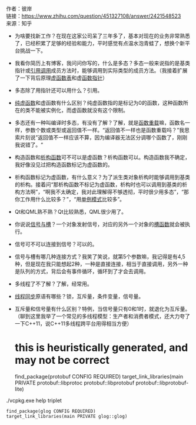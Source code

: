 作者：彼岸  
链接：https://www.zhihu.com/question/451327108/answer/2421548523  
来源：知乎  
-   为啥要找新工作？在现在这家公司呆了三年多了，基本对现在的业务非常熟悉了，已经积累了足够的经验和能力，平时感觉有点温水泡青蛙了，想换个新平台挑战一下。
-   我看你简历上有博客，我问问你写的，什么是多态？多态一般来说指的是基类指针或[引用调用](https://www.zhihu.com/search?q=%E5%BC%95%E7%94%A8%E8%B0%83%E7%94%A8&search_source=Entity&hybrid_search_source=Entity&hybrid_search_extra=%7B%22sourceType%22%3A%22answer%22%2C%22sourceId%22%3A2421548523%7D)成员方法时，能够调用到实际类型的成员方法。（我接着扩展了一下背后原理[虚函数表](https://www.zhihu.com/search?q=%E8%99%9A%E5%87%BD%E6%95%B0%E8%A1%A8&search_source=Entity&hybrid_search_source=Entity&hybrid_search_extra=%7B%22sourceType%22%3A%22answer%22%2C%22sourceId%22%3A2421548523%7D)和虚[函数指针](https://www.zhihu.com/search?q=%E5%87%BD%E6%95%B0%E6%8C%87%E9%92%88&search_source=Entity&hybrid_search_source=Entity&hybrid_search_extra=%7B%22sourceType%22%3A%22answer%22%2C%22sourceId%22%3A2421548523%7D)）
-   多态除了用指针还可以用什么？引用。
-   [纯虚函数](https://www.zhihu.com/search?q=%E7%BA%AF%E8%99%9A%E5%87%BD%E6%95%B0&search_source=Entity&hybrid_search_source=Entity&hybrid_search_extra=%7B%22sourceType%22%3A%22answer%22%2C%22sourceId%22%3A2421548523%7D)和虚函数有什么区别？纯虚函数指的是标记为0的函数，这种函数所在的类不能被实例化，而虚函数就没有这个限制。
-   多态还有一种叫编译时多态，有没有了解？了解，就是[函数重载](https://www.zhihu.com/search?q=%E5%87%BD%E6%95%B0%E9%87%8D%E8%BD%BD&search_source=Entity&hybrid_search_source=Entity&hybrid_search_extra=%7B%22sourceType%22%3A%22answer%22%2C%22sourceId%22%3A2421548523%7D)嘛，函数名一样，参数个数或类型或返回值不一样。“返回值不一样也是函数重载吗？”我思索片刻说”返回值不一样应该不算，因为编译器无法区分调哪个函数了，刚刚我说错了。“
-   构造函数和[析构函数](https://www.zhihu.com/search?q=%E6%9E%90%E6%9E%84%E5%87%BD%E6%95%B0&search_source=Entity&hybrid_search_source=Entity&hybrid_search_extra=%7B%22sourceType%22%3A%22answer%22%2C%22sourceId%22%3A2421548523%7D)可不可以是虚函数？析构函数可以。构造函数我不确定，我好像没见过把构造函数标记为虚函数的。
-   析构函数标记为虚函数，有什么意义？为了派生类对象析构时能够调用到基类的析构。接着问“那析构函数不标记为虚函数，析构时也可以调用到基类的析构方法啊”，“啊我不太确定，我对此理解得不够透彻，平时很少用多态”，“那你工作用什么比较多？”，“用[单例模式](https://www.zhihu.com/search?q=%E5%8D%95%E4%BE%8B%E6%A8%A1%E5%BC%8F&search_source=Entity&hybrid_search_source=Entity&hybrid_search_extra=%7B%22sourceType%22%3A%22answer%22%2C%22sourceId%22%3A2421548523%7D)比较多”。
-   Qt和QML熟不熟？Qt比较熟悉，QML很少用了。
-   你说说[信号与槽](https://www.zhihu.com/search?q=%E4%BF%A1%E5%8F%B7%E4%B8%8E%E6%A7%BD&search_source=Entity&hybrid_search_source=Entity&hybrid_search_extra=%7B%22sourceType%22%3A%22answer%22%2C%22sourceId%22%3A2421548523%7D)？一个对象发射信号，对应的另外一个对象的[槽函数](https://www.zhihu.com/search?q=%E6%A7%BD%E5%87%BD%E6%95%B0&search_source=Entity&hybrid_search_source=Entity&hybrid_search_extra=%7B%22sourceType%22%3A%22answer%22%2C%22sourceId%22%3A2421548523%7D)就会被执行。
-   信号可不可以连接到信号？可以的。
-   信号与槽有哪几种连接方式？我笑了笑说，就第5个参数嘛，我记得是有4,5种，但是现在我只能想起2种，一种是直接连接，相当于直接调用，另外一种是队列的方式，背后会有事件循环，循环到了才会去调用。
-   多线程了不了解？了解，经常用。
-   [线程同步](https://www.zhihu.com/search?q=%E7%BA%BF%E7%A8%8B%E5%90%8C%E6%AD%A5&search_source=Entity&hybrid_search_source=Entity&hybrid_search_extra=%7B%22sourceType%22%3A%22answer%22%2C%22sourceId%22%3A2421548523%7D)原语有哪些？锁，互斥量，条件变量，信号量。
-   互斥量和信号量有什么区别？特例，当信号量只有0和1时，就退化为互斥量。（聊到这里我举了一个常见的多线程模型：生产者和消费者模式，还大力夸了一下C++11，说C++11多线程跨平台用得相当方便）


    # this is heuristically generated, and may not be correct
    find_package(protobuf CONFIG REQUIRED)
    target_link_libraries(main PRIVATE protobuf::libprotoc protobuf::libprotobuf protobuf::libprotobuf-lite)

./vcpkg.exe help triplet


    find_package(glog CONFIG REQUIRED)
    target_link_libraries(main PRIVATE glog::glog)